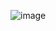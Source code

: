 ![image](https://user-images.githubusercontent.com/112846267/201598351-8ad3792f-e972-4641-8851-f230d530451c.png)
